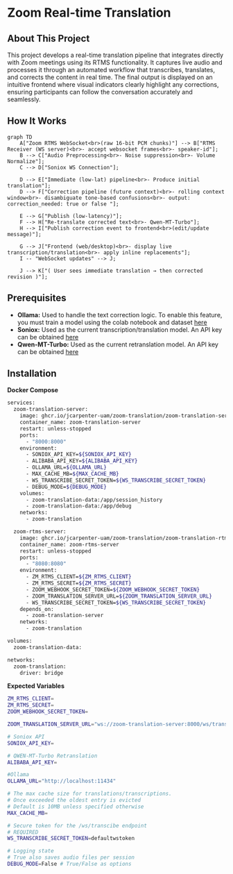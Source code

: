 # Zoom Real-time Translation

## About This Project

This project develops a real-time translation pipeline that integrates directly with Zoom meetings using its RTMS functionality. It captures live audio and processes it through an automated workflow that transcribes, translates, and corrects the content in real time. The final output is displayed on an intuitive frontend where visual indicators clearly highlight any corrections, ensuring participants can follow the conversation accurately and seamlessly.

## How It Works

```mermaid
graph TD
    A["Zoom RTMS WebSocket<br>(raw 16-bit PCM chunks)"] --> B["RTMS Receiver (WS server)<br>- accept websocket frames<br>- speaker-id"];
    B --> C["Audio Preprocessing<br>- Noise suppression<br>- Volume Normalize"];
    C --> D["Soniox WS Connection"];

    D --> E["Immediate (low-lat) pipeline<br>- Produce initial translation"];
    D --> F["Correction pipeline (future context)<br>- rolling context window<br>- disambiguate tone-based confusions<br>- output: correction_needed: true or false "];

    E --> G["Publish (low-latency)"];
    F --> H["Re-translate corrected text<br>- Qwen-MT-Turbo"];
    H --> I["Publish correction event to frontend<br>(edit/update message)"];

    G --> J["Frontend (web/desktop)<br>- display live transcription/translation<br>- apply inline replacements"];
    I -- "WebSocket updates" --> J;

    J --> K["( User sees immediate translation → then corrected revision )"];
```

## Prerequisites

- **Ollama:** Used to handle the text correction logic. To enable this feature, you must train a model using the colab notebook and dataset [here](https://github.com/jcarpenter-uam/zoom-translation/tree/master/extras/ollama/correction)
- **Soniox:** Used as the current transcription/translation model. An API key can be obtained [here](https://soniox.com/docs/)
- **Qwen-MT-Turbo:** Used as the current retranslation model. An API key can be obtained [here](https://www.alibabacloud.com/help/en/model-studio/stream)

## Installation

**Docker Compose**

```bash
services:
  zoom-translation-server:
    image: ghcr.io/jcarpenter-uam/zoom-translation/zoom-translation-server:latest
    container_name: zoom-translation-server
    restart: unless-stopped
    ports:
      - "8000:8000"
    environment:
      - SONIOX_API_KEY=${SONIOX_API_KEY}
      - ALIBABA_API_KEY=${ALIBABA_API_KEY}
      - OLLAMA_URL=${OLLAMA_URL}
      - MAX_CACHE_MB=${MAX_CACHE_MB}
      - WS_TRANSCRIBE_SECRET_TOKEN=${WS_TRANSCRIBE_SECRET_TOKEN}
      - DEBUG_MODE=${DEBUG_MODE}
    volumes:
      - zoom-translation-data:/app/session_history
      - zoom-translation-data:/app/debug
    networks:
      - zoom-translation

  zoom-rtms-server:
    image: ghcr.io/jcarpenter-uam/zoom-translation/zoom-translation-rtms:latest
    container_name: zoom-rtms-server
    restart: unless-stopped
    ports:
      - "8080:8080"
    environment:
      - ZM_RTMS_CLIENT=${ZM_RTMS_CLIENT}
      - ZM_RTMS_SECRET=${ZM_RTMS_SECRET}
      - ZOOM_WEBHOOK_SECRET_TOKEN=${ZOOM_WEBHOOK_SECRET_TOKEN}
      - ZOOM_TRANSLATION_SERVER_URL=${ZOOM_TRANSLATION_SERVER_URL}
      - WS_TRANSCRIBE_SECRET_TOKEN=${WS_TRANSCRIBE_SECRET_TOKEN}
    depends_on:
      - zoom-translation-server
    networks:
      - zoom-translation

volumes:
  zoom-translation-data:

networks:
  zoom-translation:
    driver: bridge
```

**Expected Variables**

```bash
ZM_RTMS_CLIENT=
ZM_RTMS_SECRET=
ZOOM_WEBHOOK_SECRET_TOKEN=

ZOOM_TRANSLATION_SERVER_URL="ws://zoom-translation-server:8000/ws/transcribe"

# Soniox API
SONIOX_API_KEY=

# QWEN-MT-Turbo Retranslation
ALIBABA_API_KEY=

#Ollama
OLLAMA_URL="http://localhost:11434"

# The max cache size for translations/transcriptions.
# Once exceeded the oldest entry is evicted
# Default is 10MB unless specified otherwise
MAX_CACHE_MB=

# Secure token for the /ws/transcibe endpoint
# REQUIRED
WS_TRANSCRIBE_SECRET_TOKEN=defaultwstoken

# Logging state
# True also saves audio files per session
DEBUG_MODE=False # True/False as options
```
